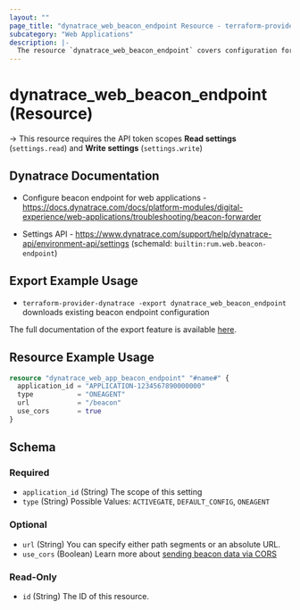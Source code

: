```yaml
---
layout: ""
page_title: "dynatrace_web_beacon_endpoint Resource - terraform-provider-dynatrace"
subcategory: "Web Applications"
description: |-
  The resource `dynatrace_web_beacon_endpoint` covers configuration for web application beacon endpoint
---
```


# dynatrace_web_beacon_endpoint (Resource)

-> This resource requires the API token scopes **Read settings** (`settings.read`) and **Write settings** (`settings.write`)

## Dynatrace Documentation

- Configure beacon endpoint for web applications - https://docs.dynatrace.com/docs/platform-modules/digital-experience/web-applications/troubleshooting/beacon-forwarder

- Settings API - https://www.dynatrace.com/support/help/dynatrace-api/environment-api/settings (schemaId: `builtin:rum.web.beacon-endpoint`)

## Export Example Usage

- `terraform-provider-dynatrace -export dynatrace_web_beacon_endpoint` downloads existing beacon endpoint configuration

The full documentation of the export feature is available [here](https://registry.terraform.io/providers/dynatrace-oss/dynatrace/latest/docs/guides/export-v2).

## Resource Example Usage

```terraform
resource "dynatrace_web_app_beacon_endpoint" "#name#" {
  application_id = "APPLICATION-1234567890000000"
  type           = "ONEAGENT"
  url            = "/beacon"
  use_cors       = true
}
```

<!-- schema generated by tfplugindocs -->
## Schema

### Required

- `application_id` (String) The scope of this setting
- `type` (String) Possible Values: `ACTIVEGATE`, `DEFAULT_CONFIG`, `ONEAGENT`

### Optional

- `url` (String) You can specify either path segments or an absolute URL.
- `use_cors` (Boolean) Learn more about [sending beacon data via CORS](https://dt-url.net/r7038sa)

### Read-Only

- `id` (String) The ID of this resource.
 